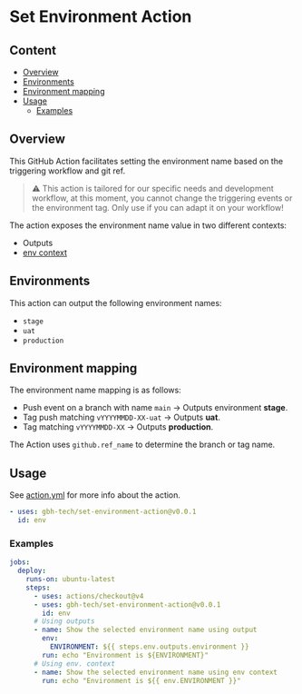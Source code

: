 <!-- omit in toc -->
# Set Environment Action

<!-- omit in toc -->
## Content

- [Overview](#overview)
- [Environments](#environments)
- [Environment mapping](#environment-mapping)
- [Usage](#usage)
  - [Examples](#examples)

## Overview

This GitHub Action facilitates setting the environment name based on the
triggering workflow and git ref.

> ⚠️ This action is tailored for our specific needs and development workflow,
> at this moment, you cannot change the triggering events or the environment
> tag. Only use if you can adapt it on your workflow!

The action exposes the environment name value in two different contexts:

- Outputs
- [env context]

## Environments

This action can output the following environment names:

- `stage`
- `uat`
- `production`

## Environment mapping

The environment name mapping is as follows:

- Push event on a branch with name `main` -> Outputs environment **stage**.
- Tag push matching `vYYYYMMDD-XX-uat` -> Outputs **uat**.
- Tag matching `vYYYYMMDD-XX` -> Outputs **production**.

The Action uses `github.ref_name` to determine the branch or tag name.

## Usage

See [action.yml](action.yml) for more info about the action.

```yaml
- uses: gbh-tech/set-environment-action@v0.0.1
  id: env
```

### Examples

```yaml
jobs:
  deploy:
    runs-on: ubuntu-latest
    steps:
      - uses: actions/checkout@v4
      - uses: gbh-tech/set-environment-action@v0.0.1
        id: env
      # Using outputs
      - name: Show the selected environment name using output
        env:
          ENVIRONMENT: ${{ steps.env.outputs.environment }}
        run: echo "Environment is ${ENVIRONMENT}"
      # Using env. context
      - name: Show the selected environment name using env context
        run: echo "Environment is ${{ env.ENVIRONMENT }}"
```

<!-- References -->
[env context]: https://docs.github.com/en/actions/learn-github-actions/contexts#example-contents-of-the-env-context
